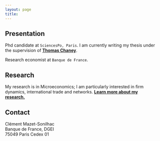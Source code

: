 ```yaml
---
layout: page
title: 
---
```


## Presentation

Phd candidate at `SciencesPo, Paris`. I am currently writing my thesis under the supervision of [**Thomas Chaney**](https://sites.google.com/site/thomaschaney/").  

Research economist at `Banque de France`.
	
## Research

My research is in Microeconomics; I am particularly interested in firm dynamics, international trade and networks. **[Learn more about my research.](/research)**

## Contact

Clément Mazet-Sonilhac  
Banque de France, DGEI  
75049 Paris Cedex 01


